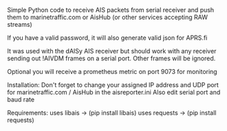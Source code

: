 Simple Python code to receive AIS packets from serial receiver and push them to marinetraffic.com or AisHub (or other services accepting RAW streams)

If you have a valid password, it will also generate valid json for APRS.fi

It was used with the dAISy AIS receiver but should work with any receiver sending out !AIVDM frames on a serial port.
Other frames will be ignored.

Optional you will receive a prometheus metric on port 9073 for monitoring

Installation:
Don't forget to change your assigned IP address and UDP port for marinetraffic.com / AisHub in the aisreporter.ini
Also edit serial port and baud rate


Requirements:
uses libais -> (pip install libais)
uses requests -> (pip install requests)
